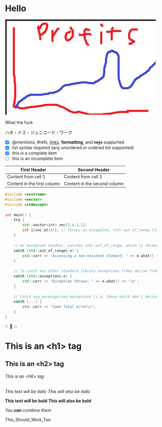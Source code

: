 # Hello

<img src="/uploads/paint.png" width="500"> </img>

What the fuck

ハオ・ドス・ジュニコード・ワーク 

- [x] @mentions, #refs, [links](index), **formatting**, and <del>tags</del> supported
- [x] list syntax required (any unordered or ordered list supported)
- [x] this is a complete item
- [ ] this is an incomplete item

First Header | Second Header
------ | ---
Content from cell 1 | Content from cell 2
Content in the first column | Content in the second column

```C++
#include <iostream>
#include <vector>
#include <stdexcept>

int main() {
    try {
        std::vector<int> vec{3,4,3,1};
        int i{vec.at(4)}; // Throws an exception, std::out_of_range (indexing for vec is from 0-3 not 1-4)
    }

    // An exception handler, catches std::out_of_range, which is thrown by vec.at(4)
    catch (std::out_of_range& e) {
        std::cerr << "Accessing a non-existent element: " << e.what() << '\n';
    }

    // To catch any other standard library exceptions (they derive from std::exception)
    catch (std::exception& e) {
        std::cerr << "Exception thrown: " << e.what() << '\n';
    }

    // Catch any unrecognised exceptions (i.e. those which don't derive from std::exception)
    catch (...) {
        std::cerr << "Some fatal error\n";
    }
}
```


:sparkles: :camel: :boom:

# This is an \<h1> tag
## This is an \<h2> tag
###### This is an \<h6> tag

*This text will be italic*
_This will also be italic_

**This text will be bold**
__This will also be bold__

_You **can** combine them_

This_Should_Work_Too